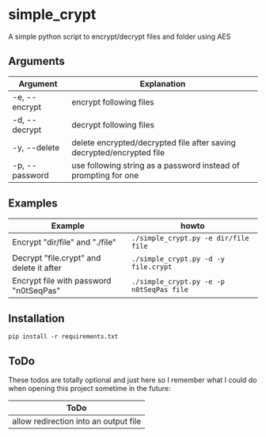 # simple_crypt

A simple python script to encrypt/decrypt files and folder using AES 

## Arguments

| Argument | Explanation |
| -- | -- |
| -e, --encrypt | encrypt following files |
| -d, --decrypt | decrypt following files |
| -y, --delete | delete encrypted/decrypted file after saving decrypted/encrypted file |
| -p, --password | use following string as a password instead of prompting for one |

## Examples 

| Example | howto |
| -- | -- |
| Encrypt "dir/file" and "./file" | `./simple_crypt.py -e dir/file file` |
| Decrypt "file.crypt" and delete it after | `./simple_crypt.py -d -y file.crypt` |
| Encrypt file with password "n0tSeqPas" | `./simple_crypt.py -e -p n0tSeqPas file`

## Installation
`pip install -r requirements.txt`

## ToDo
These todos are totally optional and just here so I remember what I could do when opening this project sometime in the future:

| ToDo |
| -- |
| allow redirection into an output file |
